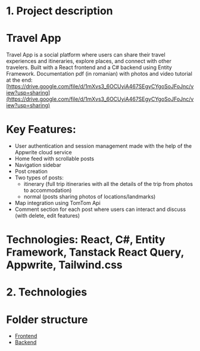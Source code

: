 # 1. Project description
# Travel App
Travel App is a social platform where users can share their travel experiences and itineraries, explore places, and connect with other travelers.
Built with a React frontend and a C# backend using Entity Framework.
Documentation pdf (in romanian) with photos and video tutorial at the end:
[https://drive.google.com/file/d/1mXvs3_6OCUyiA467SEgyCYgoSoJFoJnc/view?usp=sharing](https://drive.google.com/file/d/1mXvs3_6OCUyiA467SEgyCYgoSoJFoJnc/view?usp=sharing) 
# Key Features:
- User authentication and session management made with the help of the Appwrite cloud service
- Home feed with scrollable posts
- Navigation sidebar
- Post creation
- Two types of posts:
    - itinerary (full trip itineraries with all the details of the trip from photos to accommodation)
    - normal (posts sharing photos of locations/landmarks)
- Map integration using TomTom Api
- Comment section for each post where users can interact and discuss (with delete, edit features)

# Technologies: React, C#, Entity Framework, Tanstack React Query, Appwrite, Tailwind.css

# 2. Technologies
# Folder structure
- [Frontend](https://drive.google.com/file/d/1-ZsZ8X8o3Lq-vsMMBDgfD3nv0HbB3bg2/view?usp=sharing)
- [Backend](https://drive.google.com/file/d/1xGUn2FjZiKuiblOFDTyn5zOtoVIIF5mg/view?usp=sharing)



  

